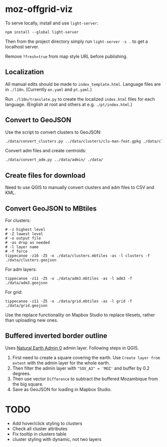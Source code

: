 # moz-offgrid-viz

To serve locally, install and use `light-server`:
```
npm install --global light-server
```

Then from the project directory simply run `light-server -s .` to get a localhost server.

Remove `?fresh=true` from map style URL before publishing.

## Localization
All manual edits should be made to `index_template.html`. Language files are in `./l10n`. (Currently `en.yaml` and `pt.yaml`.)

Run `./l10n/translate.py` to create the localized `index.html` files for each language. (English at root and others at e.g. `./pt/index.html`.)

## Convert to GeoJSON
Use the script to convert clusters to GeoJSON:
```bash
./data/convert_clusters.py ../data/clusters/clu-man-feat.gpkg ./data/clusters.geojson
```

Convert adm files and create centroids:
```bash
./data/convert_adm.py ../data/admin/ ./data/
```

## Create files for download
Need to use QGIS to manually convert clusters and adm files to CSV and KML.

## Convert GeoJSON to MBtiles
For clusters:
```
# -z highest level
# -Z lowest level
# -o output file
# -as drop as needed
# -l layer name
# -f force
tippecanoe -z16 -Z5 -o ./data/clusters.mbtiles -as -l clusters -f ./data/clusters.geojson
```

For adm layers:
```
tippecanoe -z11 -Z5 -o ./data/adm3.mbtiles -as -l adm3 -f ./data/adm3.geojson
```

For grid:
```
tippecanoe -z11 -Z5 -o ./data/grid.mbtiles -as -l grid -f ./data/grid.geojson
```

Use the replace functionality on Mapbox Studio to replace tilesets, rather than uploading new ones.

## Buffered inverted border outline
Uses [Natural Earth Admin 0](https://www.naturalearthdata.com/downloads/10m-cultural-vectors/) admin layer. Following steps in QGIS.

1. First need to create a square covering the earth. Use `Create layer from extent` with the admin layer for the whole earth.
2. Then filter the admin layer with `"SOV_A3" = 'MOZ'` and buffer by 0.2 degrees.
3. Then use vector `Difference` to subtract the buffered Mozambique from the big square.
4. Save as GeoJSON for loading in Mapbox Studio.

# TODO
- Add hover/click styling to clusters
- Check all cluster attributes
- Fix tooltip in clusters table
- cluster styling with dynamic, not two layers
